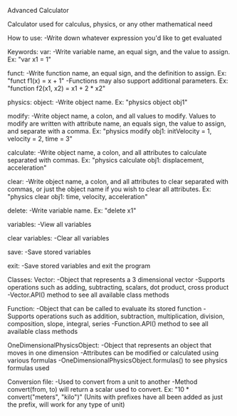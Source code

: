 Advanced Calculator

Calculator used for calculus, physics, or any other mathematical need

How to use:
-Write down whatever expression you'd like to get evaluated


Keywords:
var:
-Write variable name, an equal sign, and the value to assign. Ex: "var x1 = 1"

funct:
-Write function name, an equal sign, and the definition to assign. Ex: "funct f1(x) = x + 1"
-Functions may also support additional parameters. Ex: "function f2(x1, x2) = x1 + 2 * x2"

physics:
  object:
  -Write object name. Ex: "physics object obj1"

  modify:
  -Write object name, a colon, and all values to modify. Values to modify are written with attribute name, an equals sign, the value to assign, and separate with a comma. Ex: "physics modify obj1: initVelocity = 1, velocity = 2, time = 3"

  calculate:
  -Write object name, a colon, and all attributes to calculate separated with commas. Ex: "physics calculate obj1: displacement, acceleration"
  
  clear:
  -Write object name, a colon, and all attributes to clear separated with commas, or just the object name if you wish to clear all attributes. Ex: "physics clear obj1: time, velocity, acceleration"

delete:
-Write variable name. Ex: "delete x1"

variables:
-View all variables

clear variables:
-Clear all variables

save:
-Save stored variables

exit:
-Save stored variables and exit the program


Classes:
Vector:
-Object that represents a 3 dimensional vector
-Supports operations such as adding, subtracting, scalars, dot product, cross product
-Vector.API() method to see all available class methods

Function:
-Object that can be called to evaluate its stored function
-Supports operations such as addition, subtraction, multiplication, division, composition, slope, integral, series
-Function.API() method to see all available class methods

OneDimensionalPhysicsObject:
-Object that represents an object that moves in one dimension
-Attributes can be modified or calculated using various formulas
-OneDimensionalPhysicsObject.formulas() to see physics formulas used


Conversion file:
-Used to convert from a unit to another
-Method convert(from, to) will return a scalar used to convert. Ex: "10 * convert("meters", "kilo")" (Units with prefixes have all been added as just the prefix, will work for any type of unit)

